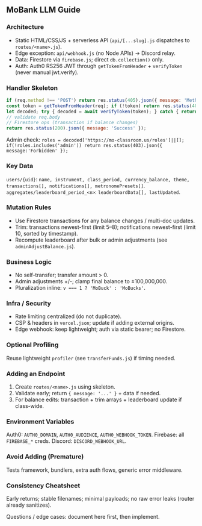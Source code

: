 ## MoBank LLM Guide

### Architecture
- Static HTML/CSS/JS + serverless API (`api/[...slug].js` dispatches to `routes/<name>.js`).
- Edge exception: `api/webhook.js` (no Node APIs) → Discord relay.
- Data: Firestore via `firebase.js`; direct `db.collection()` only.
- Auth: Auth0 RS256 JWT through `getTokenFromHeader` + `verifyToken` (never manual jwt.verify).

### Handler Skeleton
```js
if (req.method !== 'POST') return res.status(405).json({ message: 'Method not allowed' });
const token = getTokenFromHeader(req); if (!token) return res.status(401).json({ message: 'Unauthorized' });
let decoded; try { decoded = await verifyToken(token); } catch { return res.status(401).json({ message: 'Token verification failed' }); }
// validate req.body
// Firestore ops (transaction if balance changes)
return res.status(200).json({ message: 'Success' });
```
Admin check: `roles = decoded['https://mo-classroom.us/roles']||[]; if(!roles.includes('admin')) return res.status(403).json({ message:'Forbidden' });`

### Key Data
`users/{uid}`: `name, instrument, class_period, currency_balance, theme, transactions[], notifications[], metronomePresets[]`.
`aggregates/leaderboard_period_<n>`: `leaderboardData[], lastUpdated`.

### Mutation Rules
- Use Firestore transactions for any balance changes / multi-doc updates.
- Trim: transactions newest-first (limit 5–8); notifications newest-first (limit 10, sorted by timestamp).
- Recompute leaderboard after bulk or admin adjustments (see `adminAdjustBalance.js`).

### Business Logic
- No self-transfer; transfer amount > 0.
- Admin adjustments +/-; clamp final balance to ±100,000,000.
- Pluralization inline: `v === 1 ? 'MoBuck' : 'MoBucks'`.

### Infra / Security
- Rate limiting centralized (do not duplicate).
- CSP & headers in `vercel.json`; update if adding external origins.
- Edge webhook: keep lightweight; auth via static bearer; no Firestore.

### Optional Profiling
Reuse lightweight `profiler` (see `transferFunds.js`) if timing needed.

### Adding an Endpoint
1. Create `routes/<name>.js` using skeleton.
2. Validate early; return `{ message: '...' }` + data if needed.
3. For balance edits: transaction + trim arrays + leaderboard update if class-wide.

### Environment Variables
Auth0: `AUTH0_DOMAIN`, `AUTH0_AUDIENCE`, `AUTH0_WEBHOOK_TOKEN`.
Firebase: all `FIREBASE_*` creds.
Discord: `DISCORD_WEBHOOK_URL`.

### Avoid Adding (Premature)
Tests framework, bundlers, extra auth flows, generic error middleware.

### Consistency Cheatsheet
Early returns; stable filenames; minimal payloads; no raw error leaks (router already sanitizes).

Questions / edge cases: document here first, then implement.
